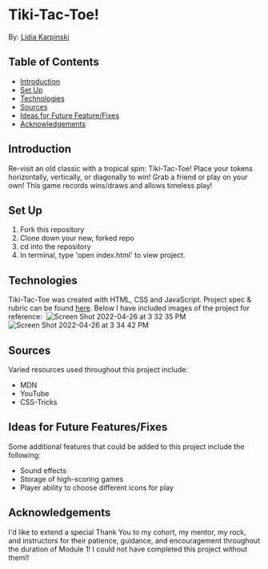 # Tiki-Tac-Toe!
By: [Lidia Karpinski](www.linkedin.com/in/lidia-karpinski)

## Table of Contents
* [Introduction](https://github.com/lkarpins/tic-tac-toe/edit/main/README.md#introduction)
* [Set Up](https://github.com/lkarpins/tic-tac-toe/edit/main/README.md#set-up)
* [Technologies](https://github.com/lkarpins/tic-tac-toe/edit/main/README.md#technologies)
* [Sources](https://github.com/lkarpins/tic-tac-toe/edit/main/README.md#sources)
* [Ideas for Future Feature/Fixes](https://github.com/lkarpins/tic-tac-toe/edit/main/README.md#ideas-for-future-featuresfixes)
* [Acknowledgements](https://github.com/lkarpins/tic-tac-toe/edit/main/README.md#acknowledgements)

## Introduction
Re-visit an old classic with a tropical spin: Tiki-Tac-Toe! Place your tokens horizontally, vertically, or diagonally to win! Grab a friend or play on your own! This game records wins/draws and allows timeless play! 

## Set Up
1. Fork this repository
2. Clone down your new, forked repo
3. cd into the repository
4. In terminal, type 'open index.html' to view project.

## Technologies
Tiki-Tac-Toe was created with HTML, CSS and JavaScript. 
Project spec & rubric can be found [here](https://frontend.turing.edu/projects/module-1/tic-tac-toe-solo-v2.html). Below I have included images of the project for reference: 
![Screen Shot 2022-04-26 at 3 32 35 PM](https://user-images.githubusercontent.com/99596577/165380133-340bff05-7606-4d70-8493-79c518333f4b.png)
![Screen Shot 2022-04-26 at 3 34 42 PM](https://user-images.githubusercontent.com/99596577/165380193-ee0d0559-0a1c-4c74-8796-c596bb87320c.png)

## Sources
Varied resources used throughout this project include:
* MDN
* YouTube
* CSS-Tricks

## Ideas for Future Features/Fixes
Some additional features that could be added to this project include the following:
* Sound effects 
* Storage of high-scoring games
* Player ability to choose different icons for play

## Acknowledgements
I'd like to extend a special Thank You to my cohort, my mentor, my rock, and instructors for their patience, guidance, and encouragement
throughout the duration of Module 1! I could not have completed this project without them!!
